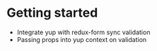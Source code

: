 # Getting started

- Integrate yup with redux-form sync validation
- Passing props into yup context on validation
